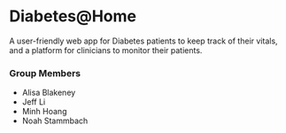 # Diabetes@Home

A user-friendly web app for Diabetes patients to keep track of their vitals, and a platform for clinicians to monitor their patients.

### Group Members
* Alisa Blakeney 
* Jeff Li
* Minh Hoang
* Noah Stammbach


